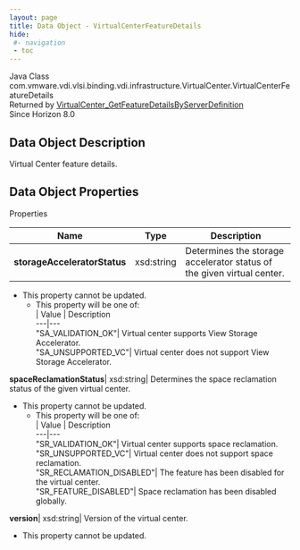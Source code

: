 ```yaml
---
layout: page
title: Data Object - VirtualCenterFeatureDetails
hide:
 #- navigation
 - toc
---
```






Java Class
    com.vmware.vdi.vlsi.binding.vdi.infrastructure.VirtualCenter.VirtualCenterFeatureDetails  
Returned by
     [VirtualCenter_GetFeatureDetailsByServerDefinition](vdi.infrastructure.VirtualCenter.md#getFeatureDetailsByServerDefinition)  
Since 
    Horizon 8.0

## Data Object Description 

Virtual Center feature details. 

## Data Object Properties

Properties

Name |  Type |  Description   
---|---|---  
**storageAcceleratorStatus**|  xsd:string|  Determines the storage accelerator status of the given virtual center.   


* This property cannot be updated.
  * This property will be one of:  
|  Value |  Description   
---|---  
"SA_VALIDATION_OK"| Virtual center supports View Storage Accelerator.  
"SA_UNSUPPORTED_VC"| Virtual center does not support View Storage Accelerator.  

  
**spaceReclamationStatus**|  xsd:string|  Determines the space reclamation status of the given virtual center.   


* This property cannot be updated.
  * This property will be one of:  
|  Value |  Description   
---|---  
"SR_VALIDATION_OK"| Virtual center supports space reclamation.  
"SR_UNSUPPORTED_VC"| Virtual center does not support space reclamation.  
"SR_RECLAMATION_DISABLED"| The feature has been disabled for the virtual center.  
"SR_FEATURE_DISABLED"| Space reclamation has been disabled globally.  

  
**version**|  xsd:string|  Version of the virtual center.   


* This property cannot be updated.

  
  
  
   
  
  

